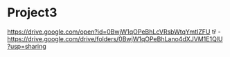 # Project3
https://drive.google.com/open?id=0BwjW1qOPeBhLcVRsbWtqYmtIZFU
tř - https://drive.google.com/drive/folders/0BwjW1qOPeBhLano4dXJVM1E1QlU?usp=sharing
